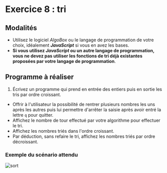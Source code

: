 # Exercice 8 : tri

## Modalités

- Utilisez le logiciel *AlgoBox* ou le langage de programmation de votre choix, idéalement ***JavaScript*** si vous en avez les bases.
- **Si vous utilisez *JavaScript* ou un autre langage de programmation, vous ne devez pas utiliser les fonctions de tri déjà existantes proposées par votre langage de programmation**.

## Programme à réaliser

1. Écrivez un programme qui prend en entrée des entiers puis en sortie les tris par ordre croissant.
- Offrir à l'utilisateur la possibilité de rentrer plusieurs nombres les uns après les autres puis lui permettre d'arrêter la saisie après avoir entré la lettre `q` pour quitter.
- Affichez le nombre de tour effectué par votre algorithme pour effectuer le tri.
- Affichez les nombres triés dans l'ordre croissant.
- Par déduction, sans refaire le tri, affichez les nombres triés par ordre décroissant.

### Exemple du scénario attendu

![sort](./img/sort.png)
